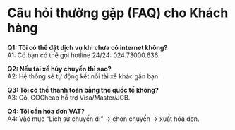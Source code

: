 # Câu hỏi thường gặp (FAQ) cho Khách hàng

**Q1: Tôi có thể đặt dịch vụ khi chưa có internet không?**  
A1: Có bạn có thể gọi hotline 24/24: 024.73000.636.  

**Q2: Nếu tài xế hủy chuyến thì sao?**  
A2: Hệ thống sẽ tự động kết nối tài xế khác gần bạn.  

**Q3: Tôi có thể thanh toán bằng thẻ quốc tế không?**  
A3: Có, GOCheap hỗ trợ Visa/Master/JCB.  

**Q4: Tôi cần hóa đơn VAT?**  
A4: Vào mục “Lịch sử chuyến đi” → chọn chuyến → xuất hóa đơn.  
